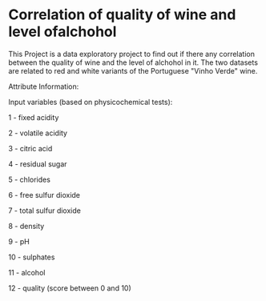 # Correlation of quality of wine and level ofalchohol

This Project is a data exploratory project to find out if there any correlation between the quality of wine and the level of alchohol in it. The two datasets are related to red and white variants of the Portuguese "Vinho Verde" wine.

Attribute Information:


Input variables (based on physicochemical tests):

1 - fixed acidity

2 - volatile acidity

3 - citric acid

4 - residual sugar

5 - chlorides

6 - free sulfur dioxide

7 - total sulfur dioxide

8 - density

9 - pH

10 - sulphates

11 - alcohol

12 - quality (score between 0 and 10)

